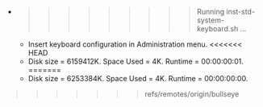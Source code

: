 * >>>>>>>>> Running inst-std-system-keyboard.sh ...
  * Insert keyboard configuration in Administration menu.
<<<<<<< HEAD
  * Disk size = 6159412K. Space Used = 4K. Runtime = 00:00:00:01.
=======
  * Disk size = 6253384K. Space Used = 4K. Runtime = 00:00:00:00.
>>>>>>> refs/remotes/origin/bullseye
